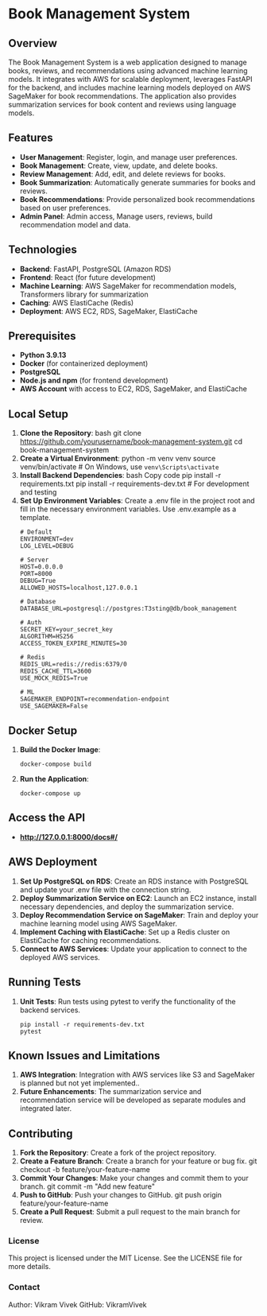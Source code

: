 # Book Management System

## Overview

The Book Management System is a web application designed to manage books, reviews, and recommendations using advanced machine learning models. It integrates with AWS for scalable deployment, leverages FastAPI for the backend, and includes machine learning models deployed on AWS SageMaker for book recommendations. The application also provides summarization services for book content and reviews using language models.

## Features

- **User Management**: Register, login, and manage user preferences.
- **Book Management**: Create, view, update, and delete books.
- **Review Management**: Add, edit, and delete reviews for books.
- **Book Summarization**: Automatically generate summaries for books and reviews.
- **Book Recommendations**: Provide personalized book recommendations based on user preferences.
- **Admin Panel**: Admin access, Manage users, reviews, build recommendation model and data.

## Technologies

- **Backend**: FastAPI, PostgreSQL (Amazon RDS)
- **Frontend**: React (for future development)
- **Machine Learning**: AWS SageMaker for recommendation models, Transformers library for summarization
- **Caching**: AWS ElastiCache (Redis)
- **Deployment**: AWS EC2, RDS, SageMaker, ElastiCache

## Prerequisites

- **Python 3.9.13**
- **Docker** (for containerized deployment)
- **PostgreSQL**
- **Node.js and npm** (for frontend development)
- **AWS Account** with access to EC2, RDS, SageMaker, and ElastiCache

## Local Setup

1. **Clone the Repository**:
   bash
   git clone https://github.com/yourusername/book-management-system.git
   cd book-management-system
2. **Create a Virtual Environment**:
    python -m venv venv
    source venv/bin/activate  # On Windows, use `venv\Scripts\activate`
3. **Install Backend Dependencies**:
    bash
    Copy code
    pip install -r requirements.txt
    pip install -r requirements-dev.txt  # For development and testing
4. **Set Up Environment Variables**:
    Create a .env file in the project root and fill in the necessary environment variables. Use .env.example as a template.
    ```
    # Default
    ENVIRONMENT=dev
    LOG_LEVEL=DEBUG

    # Server
    HOST=0.0.0.0
    PORT=8000
    DEBUG=True
    ALLOWED_HOSTS=localhost,127.0.0.1

    # Database
    DATABASE_URL=postgresql://postgres:T3sting@db/book_management

    # Auth
    SECRET_KEY=your_secret_key
    ALGORITHM=HS256
    ACCESS_TOKEN_EXPIRE_MINUTES=30

    # Redis
    REDIS_URL=redis://redis:6379/0
    REDIS_CACHE_TTL=3600
    USE_MOCK_REDIS=True

    # ML
    SAGEMAKER_ENDPOINT=recommendation-endpoint
    USE_SAGEMAKER=False
    ```
## Docker Setup

1. **Build the Docker Image**:
    ```
    docker-compose build
    ```
2. **Run the Application**:
    ```
    docker-compose up
    ```

## Access the API

-  **http://127.0.0.1:8000/docs#/**

## AWS Deployment
    
1. **Set Up PostgreSQL on RDS**:
    Create an RDS instance with PostgreSQL and update your .env file with the connection string.
2. **Deploy Summarization Service on EC2**:
    Launch an EC2 instance, install necessary dependencies, and deploy the summarization service.
3. **Deploy Recommendation Service on SageMaker**:
    Train and deploy your machine learning model using AWS SageMaker.
4. **Implement Caching with ElastiCache**:
    Set up a Redis cluster on ElastiCache for caching recommendations.
5. **Connect to AWS Services**: 
    Update your application to connect to the deployed AWS services.

## Running Tests

1. **Unit Tests**:
    Run tests using pytest to verify the functionality of the backend services.
    ```
    pip install -r requirements-dev.txt
    pytest
    ```

## Known Issues and Limitations

1. **AWS Integration**:
    Integration with AWS services like S3 and SageMaker is planned but not yet implemented..
2. **Future Enhancements**:
    The summarization service and recommendation service will be developed as separate modules and integrated later.

## Contributing

1. **Fork the Repository**:
    Create a fork of the project repository.
2. **Create a Feature Branch**:
    Create a branch for your feature or bug fix.
    git checkout -b feature/your-feature-name
3. **Commit Your Changes**:
    Make your changes and commit them to your branch.
    git commit -m "Add new feature"
4. **Push to GitHub**:
    Push your changes to GitHub.
    git push origin feature/your-feature-name
5. **Create a Pull Request**:
    Submit a pull request to the main branch for review.

### License
This project is licensed under the MIT License. See the LICENSE file for more details.

### Contact
Author: Vikram Vivek
GitHub: VikramVivek
